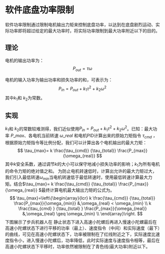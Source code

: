 <!-- <script type="text/javascript" src="http://cdn.mathjax.org/mathjax/latest/MathJax.js?config=default"></script> -->

# 软件底盘功率限制
软件功率限制通过限制电机输出力矩来控制底盘功率，以达到在底盘剧烈运动、实际功率即将超过给定的最大功率时，将实际功率限制到最大功率附近以下的目的。

## 理论
电机的输出功率为：
$$
P_{out} = \tau \omega
$$

电机的输入功率为输出功率和损失功率的和，可表示为：
$$
P_{in} = P_{out} + k_1 \tau^2 + k_2 \omega^2
$$
其中$k_1$和 $k_2$为常数。

## 实现
$k_1$和 $k_2$的常数较难测得，我们近似使用$P_{in} = P_{out} + k_1 \tau^2 + k_2 \omega^2$。已知：最大功率 $P\_{max}$、各电机当前转速 $\omega\_{real}$ 和电机PID计算出来的原始力矩指令 $\tau_{cmd}$ ，根据原始力矩指令等比例分配，我们可以计算出各个电机输出的最大力矩：
$$
\tau_{max}=
         k \frac{\tau_{cmd}} {\tau_{total}} \frac{P_{max}}{\omega_{real}}
$$
其中$k$安全系数，通过调节$k$的大小可以保守地减小损失功率的影响；$k_1$为所有电机的命令力矩的绝对值之和。
为防止电机转速低时，计算出允许的最大力矩过大，我们引入最低转速$\omega_{min}$当电机转速低于最低转速时，使用最低转速计算最大力矩。结合$\tau_{max}=
         k \frac{\tau_{cmd}} {\tau_{total}} \frac{P_{max}}{\omega_{real}} $最终计算电机最大输出力矩的公式为。
$$
\tau_{max}=\left\{\begin{array}{lcr}
         k \frac{\tau_{cmd}} {\tau_{total}} \frac{P_{max}}{\omega_{min}} 
         &,\omega_{real} < \omega_{min}
         \\
         k \frac{\tau_{cmd}  } {\tau_{total}  } \frac{P_{max}}{\omega_{real}}  
         &,\omega_{real} \geq \omega_{min} \\
    \end{array}\right.
$$
下图展示了步兵机器人在 静止状态下进入高速小陀螺后再进入慢速小陀螺最后在高速小陀螺状态下进行平移的功率（最上）、速度指令（中间）和实际速度（最下）的曲线，可见在高速小陀螺状态下，功率被限制在了红线附近之下，实际速度比速度指令小，进入慢速小陀螺后，功率降低，此时实际速度与速度指令相等，最后在高速小陀螺状态下平移时，功率依然被限制在了青色线(最大功率)附近以下。